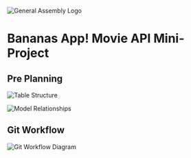 ![General Assembly Logo](http://i.imgur.com/ke8USTq.png)

# Bananas App!  Movie API Mini-Project

## Pre Planning
![Table Structure](http://beigesavage.com/ga/bananas-preplanning_table_structure.jpeg)

![Model Relationships](http://beigesavage.com/ga/bananas-preplanning_model_relationships.jpeg)

## Git Workflow
![Git Workflow Diagram](http://beigesavage.com/ga/Git_workflow_diagram.JPG)
